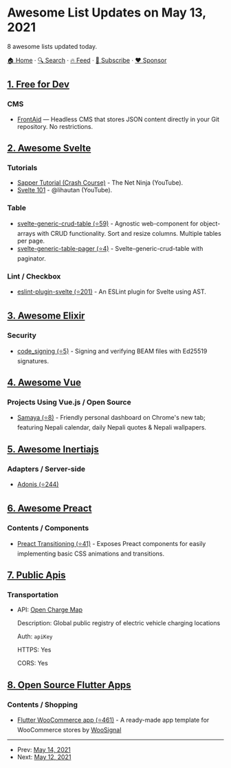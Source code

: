 # Awesome List Updates on May 13, 2021

8 awesome lists updated today.

[🏠 Home](/README.md) · [🔍 Search](https://www.trackawesomelist.com/search/) · [🔥 Feed](https://www.trackawesomelist.com/rss.xml) · [📮 Subscribe](https://trackawesomelist.us17.list-manage.com/subscribe?u=d2f0117aa829c83a63ec63c2f&id=36a103854c) · [❤️  Sponsor](https://github.com/sponsors/theowenyoung)



## [1. Free for Dev](/content/ripienaar/free-for-dev/README.md)

### CMS

*   [FrontAid](https://frontaid.io/) — Headless CMS that stores JSON content directly in your Git repository. No restrictions.

## [2. Awesome Svelte](/content/TheComputerM/awesome-svelte/README.md)

### Tutorials

*   [Sapper Tutorial (Crash Course)](https://www.youtube.com/playlist?list=PL4cUxeGkcC9gdr4Qhx83gBBcID-KMe-PQ) - The Net Ninja (YouTube).
*   [Svelte 101](https://www.youtube.com/hashtag/svelte101) - @lihautan (YouTube).

### Table

*   [svelte-generic-crud-table (⭐59)](https://github.com/ivosdc/svelte-generic-crud-table) - Agnostic web-component for object-arrays with CRUD functionality. Sort and resize columns. Multiple tables per page.
*   [svelte-generic-table-pager (⭐4)](https://github.com/ivosdc/svelte-generic-table-pager) - Svelte-generic-crud-table with paginator.

### Lint / Checkbox

*   [eslint-plugin-svelte (⭐201)](https://github.com/ota-meshi/eslint-plugin-svelte) - An ESLint plugin for Svelte using AST.

## [3. Awesome Elixir](/content/h4cc/awesome-elixir/README.md)

### Security

*   [code\_signing (⭐5)](https://github.com/benknowles/code_signing) - Signing and verifying BEAM files with Ed25519 signatures.

## [4. Awesome Vue](/content/vuejs/awesome-vue/README.md)

### Projects Using Vue.js / Open Source

*   [Samaya (⭐8)](https://github.com/bibhuticoder/samaya) - Friendly personal dashboard on Chrome's new tab; featuring Nepali calendar, daily Nepali quotes & Nepali wallpapers.

## [5. Awesome Inertiajs](/content/innocenzi/awesome-inertiajs/README.md)

### Adapters / Server-side

*   [Adonis (⭐244)](https://github.com/eidellev/inertiajs-adonisjs)

## [6. Awesome Preact](/content/preactjs/awesome-preact/README.md)

### Contents / Components

*   [Preact Transitioning (⭐41)](https://github.com/fakundo/preact-transitioning) - Exposes Preact components for easily implementing basic CSS animations and transitions.

## [7. Public Apis](/content/public-apis/public-apis/README.md)

### Transportation

- API: [Open Charge Map](https://openchargemap.org/site/develop/api)

  Description: Global public registry of electric vehicle charging locations

  Auth: `apiKey`

  HTTPS: Yes

  CORS: Yes



## [8. Open Source Flutter Apps](/content/tortuvshin/open-source-flutter-apps/README.md)

### Contents / Shopping

*   [Flutter WooCommerce app (⭐461)](https://github.com/woosignal/flutter-woocommerce-app) - A ready-made app template for WooCommerce stores by [WooSignal](https://github.com/woosignal)

---

- Prev: [May 14, 2021](/content/2021/05/14/README.md)
- Next: [May 12, 2021](/content/2021/05/12/README.md)